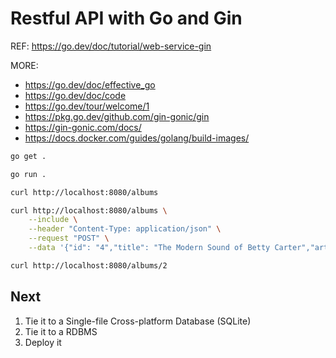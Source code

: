 # Restful API with Go and Gin

REF:
<https://go.dev/doc/tutorial/web-service-gin>

MORE:

- <https://go.dev/doc/effective_go>
- <https://go.dev/doc/code>
- <https://go.dev/tour/welcome/1>
- <https://pkg.go.dev/github.com/gin-gonic/gin>
- <https://gin-gonic.com/docs/>
- <https://docs.docker.com/guides/golang/build-images/>

```sh
go get .
```

```sh
go run .
```

```sh
curl http://localhost:8080/albums
```

```sh
curl http://localhost:8080/albums \
    --include \
    --header "Content-Type: application/json" \
    --request "POST" \
    --data '{"id": "4","title": "The Modern Sound of Betty Carter","artist": "Betty Carter","price": 49.99}'
```

```sh
curl http://localhost:8080/albums/2
```

## Next

1. Tie it to a Single-file Cross-platform Database (SQLite)
2. Tie it to a RDBMS
3. Deploy it
